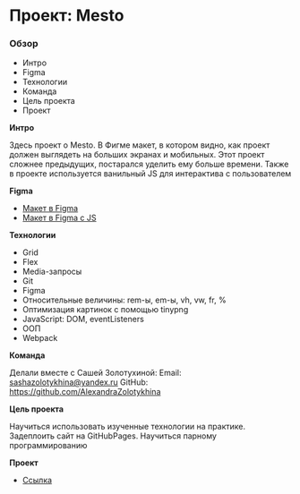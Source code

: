 # Проект: Mesto

### Обзор

* Интро
* Figma
* Технологии
* Команда
* Цель проекта
* Проект

**Интро**

Здесь проект о Mesto. В Фигме макет, в котором видно, как проект должен выглядеть на больших экранах и мобильных. Этот
проект сложнее предыдущих, постарался уделить ему больше времени. Также в проекте используется ванильный JS для
интерактива с пользователем

**Figma**

* [Макет в Figma](https://www.figma.com/file/2cn9N9jSkmxD84oJik7xL7/JavaScript.-Sprint-4?node-id=0%3A1)
* [Макет в Figma с JS](https://www.figma.com/file/bjyvbKKJN2naO0ucURl2Z0/JavaScript.-Sprint-5?node-id=0%3A1)

**Технологии**

* Grid
* Flex
* Media-запросы
* Git
* Figma
* Относительные величины: rem-ы, em-ы, vh, vw, fr, %
* Оптимизация картинок с помощью tinypng
* JavaScript: DOM, eventListeners
* ООП
* Webpack

**Команда**

Делали вместе с Сашей Золотухиной:
Email: sashazolotykhina@yandex.ru GitHub: https://github.com/AlexandraZolotykhina

**Цель проекта**

Научиться использовать изученные технологии на практике. Задеплоить сайт на GitHubPages. Научиться парному
программированию

**Проект**

* [Ссылка](https://romka-best.github.io/mesto-project/)

